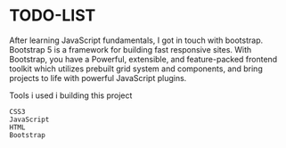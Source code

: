 # TODO-LIST
After learning JavaScript fundamentals, I got in touch with bootstrap. Bootstrap 5 is a framework for building fast responsive sites. With Bootstrap, you have a Powerful, extensible, and feature-packed frontend toolkit which utilizes prebuilt grid system and components, and bring projects to life with powerful JavaScript plugins.

Tools i used i building this project

    CSS3
    JavaScript
    HTML
    Bootstrap



